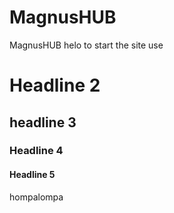 # MagnusHUB
MagnusHUB
helo
to start the site use 
# Headline 2

## headline 3

### Headline 4

#### Headline 5
 
 hompalompa